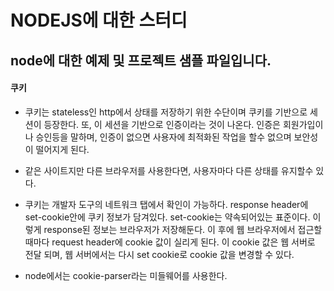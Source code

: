 # NODEJS에 대한 스터디

## node에 대한 예제 및 프로젝트 샘플 파일입니다.



#### 쿠키

- 쿠키는 stateless인 http에서 상태를 저장하기 위한 수단이며 쿠키를 기반으로 세션이 등장한다. 또, 이 세션을 기반으로 인증이라는 것이 나온다. 인증은 회원가입이나 승인등을 말하며, 인증이 없으면 사용자에 최적화된 작업을 할수 없으며 보안성이 떨어지게 된다.

- 같은 사이트지만 다른 브라우저를 사용한다면, 사용자마다 다른 상태를 유지할수 있다. 

- 쿠키는 개발자 도구의 네트워크 탭에서 확인이 가능하다. response header에 set-cookie안에 쿠키 정보가 담겨있다. set-cookie는 약속되어있는 표준이다. 이렇게 response된 정보는 브라우저가 저장해둔다. 이 후에 웹 브라우저에서 접근할 때마다 request header에 cookie 값이 실리게 된다. 이 cookie 값은 웹 서버로 전달 되며, 웹 서버에서는 다시 set cookie로 cookie 값을 변경할 수 있다.

- node에서는 cookie-parser라는 미들웨어를 사용한다.